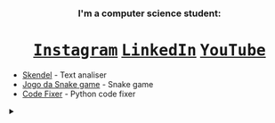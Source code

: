 


<div align="center">
    
### I'm a computer science student:
    
# <kbd>[Instagram](https://www.instagram.com/henrique_reinaldi)</kbd> <kbd>[LinkedIn](https://www.linkedin.com/in/henrique-reinaldi-4aa720364/)</kbd> <kbd>[YouTube](https://www.youtube.com/@HenriqueReinaldi)</kbd>
</div>

* [Skendel](https://github.com/HenriqF/skendel) - Text analiser
* [Jogo da Snake game](https://github.com/HenriqF/Jogo-da-Snake-game) - Snake game
* [Code Fixer](https://github.com/HenriqF/PythonCodeFixer) - Python code fixer


</div>
<details>
<summary></summary>
    <div align="center"> 
        <img align=center alt="r" src="https://i.imgur.com/dy24WV6.jpeg"/>
    </div>

</details>

